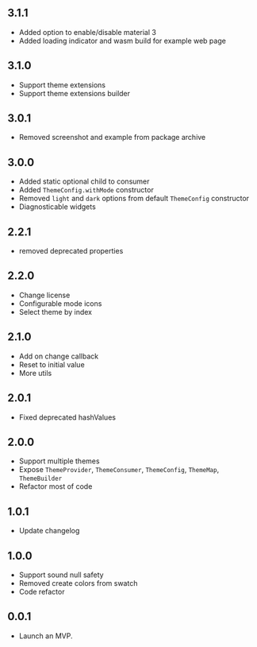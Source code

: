 ## 3.1.1

* Added option to enable/disable material 3
* Added loading indicator and wasm build for example web page

## 3.1.0

* Support theme extensions
* Support theme extensions builder

## 3.0.1

* Removed screenshot and example from package archive

## 3.0.0

* Added static optional child to consumer
* Added `ThemeConfig.withMode` constructor
* Removed `light` and `dark` options from default `ThemeConfig` constructor
* Diagnosticable widgets

## 2.2.1

* removed deprecated properties

## 2.2.0

* Change license
* Configurable mode icons
* Select theme by index

## 2.1.0

* Add on change callback
* Reset to initial value
* More utils

## 2.0.1

* Fixed deprecated hashValues

## 2.0.0

* Support multiple themes
* Expose `ThemeProvider`, `ThemeConsumer`, `ThemeConfig`, `ThemeMap`, `ThemeBuilder`
* Refactor most of code


## 1.0.1

* Update changelog

## 1.0.0

* Support sound null safety
* Removed create colors from swatch
* Code refactor

## 0.0.1

* Launch an MVP.
